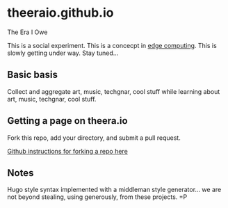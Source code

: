 # theeraio.github.io
The Era I Owe

This is a social experiment. This is a concecpt in [edge computing](https://en.wikipedia.org/wiki/Edge_computing). This is slowly getting under way. Stay tuned...

## Basic basis

Collect and aggregate art, music, techgnar, cool stuff while learning about art, music, techgnar, cool stuff.

## Getting a page on theera.io

Fork this repo, add your directory, and submit a pull request.

[Github instructions for forking a repo here](https://help.github.com/articles/fork-a-repo/)

## Notes

Hugo style syntax implemented with a middleman style generator... we are not beyond stealing, using generously, from these projects. =P